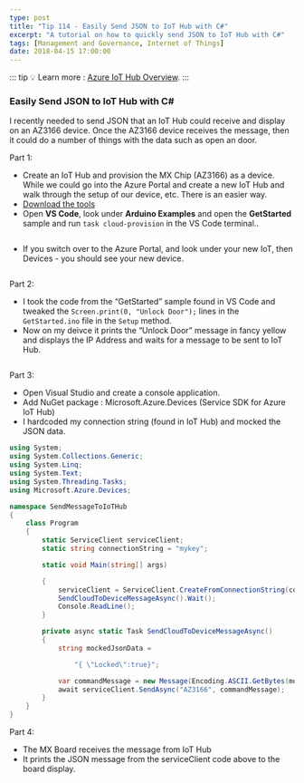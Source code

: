 ```yaml
---
type: post
title: "Tip 114 - Easily Send JSON to IoT Hub with C#"
excerpt: "A tutorial on how to quickly send JSON to IoT Hub with C#"
tags: [Management and Governance, Internet of Things]
date: 2018-04-15 17:00:00
---
```


::: tip
:bulb: Learn more : [Azure IoT Hub Overview](https://docs.microsoft.com/azure/iot-hub/about-iot-hub?WT.mc_id=docs-azuredevtips-azureappsdev).
:::

### Easily Send JSON to IoT Hub with C#

I recently needed to send JSON that an IoT Hub could receive and display on an AZ3166 device. Once the AZ3166 device receives the message, then it could do a number of things with the data such as open an door.

Part 1:

* Create an IoT Hub and provision the MX Chip (AZ3166) as a device. While we could go into the Azure Portal and create a new IoT Hub and walk through the setup of our device, etc. There is an easier way.
* [Download the tools](https://docs.microsoft.com/azure/iot-hub/iot-hub-arduino-iot-devkit-az3166-get-started#prepare-the-development-environment?WT.mc_id=docs-azuredevtips-azureappsdev)
* Open **VS Code**, look under **Arduino Examples** and open the **GetStarted** sample and run `task cloud-provision` in the VS Code terminal..

<img :src="$withBase('/files/aziothub1.png')">

* If you switch over to the Azure Portal, and look under your new IoT, then Devices - you should see your new device.

<img :src="$withBase('/files/aziothub2.png')">


Part 2:

* I took the code from the “GetStarted” sample found in VS Code and tweaked the `Screen.print(0, "Unlock Door");` lines in the `GetStarted.ino` file in the `Setup` method.
* Now on my deivce it prints the “Unlock Door” message in fancy yellow and displays the IP Address and waits for a message to be sent to IoT Hub.

<img :src="$withBase('/files/aziothub3.png')">

Part 3:

* Open Visual Studio and create a console application.
* Add NuGet package : Microsoft.Azure.Devices (Service SDK for Azure IoT Hub)
* I hardcoded my connection string (found in IoT Hub) and mocked the JSON data.

```csharp
using System;
using System.Collections.Generic;
using System.Linq;
using System.Text;
using System.Threading.Tasks;
using Microsoft.Azure.Devices;

namespace SendMessageToIoTHub
{
    class Program
    {
        static ServiceClient serviceClient;
        static string connectionString = "mykey";

        static void Main(string[] args)

        {
            serviceClient = ServiceClient.CreateFromConnectionString(connectionString);
            SendCloudToDeviceMessageAsync().Wait();
            Console.ReadLine();
        }

        private async static Task SendCloudToDeviceMessageAsync()
        {
            string mockedJsonData =

                "{ \"Locked\":true}";

            var commandMessage = new Message(Encoding.ASCII.GetBytes(mockedJsonData));
            await serviceClient.SendAsync("AZ3166", commandMessage);
        }
    }
}
```

Part 4:

* The MX Board receives the message from IoT Hub
* It prints the JSON message from the serviceClient code above to the board display.

<img :src="$withBase('/files/aziothub4.png')">

